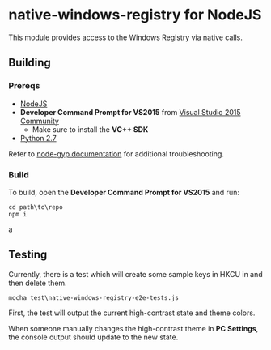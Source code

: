 # native-windows-registry for NodeJS
This module provides access to the Windows Registry via native calls.

## Building

### Prereqs
- [NodeJS](https://nodejs.org)
- **Developer Command Prompt for VS2015** from [Visual Studio 2015 Community](https://www.visualstudio.com/)
    - Make sure to install the **VC++ SDK**
- [Python 2.7](https://www.python.org/download/releases/2.7/)

Refer to [node-gyp documentation](https://github.com/nodejs/node-gyp) for additional troubleshooting.

### Build
To build, open the **Developer Command Prompt for VS2015** and run:
```
cd path\to\repo
npm i
```
a
## Testing
Currently, there is a test which will create some sample keys in HKCU in and then delete them.
```
mocha test\native-windows-registry-e2e-tests.js
```
First, the test will output the current high-contrast state and theme colors.

When someone manually changes the high-contrast theme in **PC Settings**, the console output
should update to the new state.